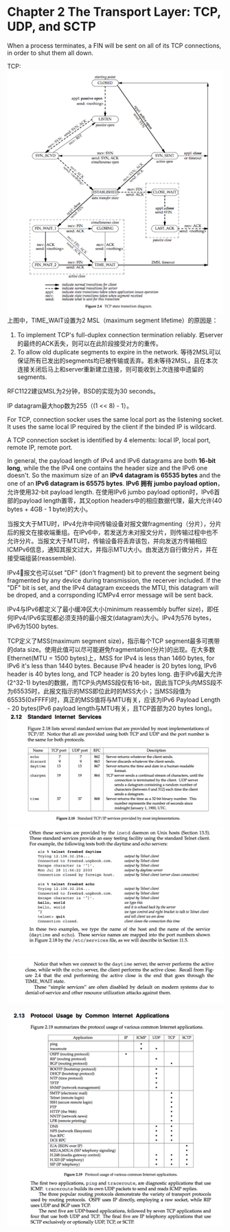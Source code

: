 # Chapter 2 The Transport Layer: TCP, UDP, and SCTP
When a process terminates, a FIN will be sent on all of its TCP connections, in order to shut them all down.   

TCP:   
![TCP state transition diagram](pics/2.4.png)   
上图中，TIME_WAIT设置为2 MSL（maximum segment lifetime）的原因是：    
   1. To implement TCP's full-duplex connection termination reliably. 若server的最终的ACK丢失，则可以在此阶段接受对方的重传。   
   2. To allow old duplicate segments to expire in the network.  等待2MSL可以保证所有已发出的segments均已被传输或丢弃。若未等待2MSL，且在本次连接关闭后马上和server重新建立连接，则可能收到上次连接中遗留的segments.   

RFC1122建议MSL为2分钟，BSD的实现为30 seconds。   

IP datagram最大hop数为255（(1 << 8) - 1）。    

For TCP, connection socker uses the same local port as the listening socket. It uses the same local IP required by the client if the binded IP is wildcard.   

A TCP connection socket is identified by 4 elements: local IP, local port, remote IP, remote port.   

In general, the payload length of IPv4 and IPv6 datagrams are both **16-bit long**, while the the IPv4 one contains the header size and the IPv6 one doesn't. So the maximum size of an **IPv4 datagram is 65535 bytes** and the one of an **IPv6 datagram is 65575 bytes**. **IPv6 拥有 jumbo payload option**，允许使用32-bit payload length. 在使用IPv6 jumbo payload option时，IPv6首部的payload length置零，其又option headers中的相应数据代理，最大允许(40 bytes + 4GB - 1 byte)的大小。    

当报文大于MTU时，IPv4允许中间传输设备对报文做fragmenting（分片），分片后的报文在接收端重组。在IPv6中，若发送方未对报文分片，则传输过程中也不允许分片。当报文大于MTU时，传输设备将丢弃该包，并向发送方传输相应ICMPv6信息，通知其报文过大，并指示MTU大小。由发送方自行做分片，并在接受端组装(reassemble).    

IPv4报文也可以set "DF" (don't fragment) bit to prevent the segment being fragmented by any device during transmission, the recerver included. If the "DF" bit is set, and the IPv4 datagram exceeds the MTU, this datagram will be droped, and a corrsponding ICMPv4 error message will be sent back.   

IPv4与IPv6都定义了最小缓冲区大小(minimum reassembly buffer size)，即任何IPv4/IPv6实现都必须支持的最小报文(datagram)大小。IPv4为576 bytes，IPv6为1500 bytes.   

TCP定义了MSS(maximum segment size)，指示每个TCP segment最多可携带的data size。使用此值可以尽可能避免fragmentation(分片)的出现。在大多数Ethernet(MTU = 1500 bytes)上，MSS for IPv4 is less than 1460 bytes, for IPv6 it's less than 1440 bytes. Because IPv4 header is 20 bytes long, IPv6 header is 40 bytes long, and TCP header is 20 bytes long. 由于IPv6最大允许(2^32-1) bytes的数据，而TCP头内MSS段仅有16-bit，因此当TCP头内MSS段不为65535时，此报文指示的MSS即位此时的MSS大小；当MSS段值为65535(0xFFFF)时，真正的MSS值将与MTU有关，应该为IPv6 Payload Length - 20 bytes(IPv6 payload length与MTU有关，且TCP首部为20 bytes long)。     
![Standard TCP/IP Services Provided by Most Implementations](pics/2.18.png)   
![P.77-1](pics/P.77-1.png)   
![P.78-1](pics/P.78-1.png)   

![P.78-2](pics/P.78-2.png)   
